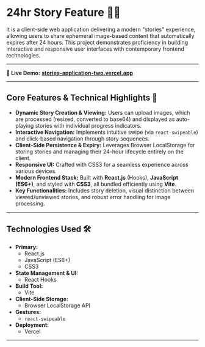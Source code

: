 # 24hr Story Feature 📸✨

It is a client-side web application delivering a modern "stories" experience, allowing users to share ephemeral image-based content that automatically expires after 24 hours. This project demonstrates proficiency in building interactive and responsive user interfaces with contemporary frontend technologies.

---

**🚀 Live Demo:** [**stories-application-two.vercel.app**](https://stories-application-two.vercel.app)


---

## Core Features & Technical Highlights 🎯

*   **Dynamic Story Creation & Viewing:** Users can upload images, which are processed (resized, converted to base64) and displayed as auto-playing stories with individual progress indicators.
*   **Interactive Navigation:** Implements intuitive swipe (via `react-swipeable`) and click-based navigation through story sequences.
*   **Client-Side Persistence & Expiry:** Leverages Browser LocalStorage for storing stories and managing their 24-hour lifecycle entirely on the client.
*   **Responsive UI:** Crafted with CSS3 for a seamless experience across various devices.
*   **Modern Frontend Stack:** Built with **React.js** (Hooks), **JavaScript (ES6+)**, and styled with **CSS3**, all bundled efficiently using **Vite**.
*   **Key Functionalities:** Includes story deletion, visual distinction between viewed/unviewed stories, and robust error handling for image processing.

---

## Technologies Used 🛠️

*   **Primary:**
    *   React.js
    *   JavaScript (ES6+)
    *   CSS3
*   **State Management & UI:**
    *   React Hooks
*   **Build Tool:**
    *   Vite
*   **Client-Side Storage:**
    *   Browser LocalStorage API
*   **Gestures:**
    *   `react-swipeable`
*   **Deployment:**
    *   Vercel

---

